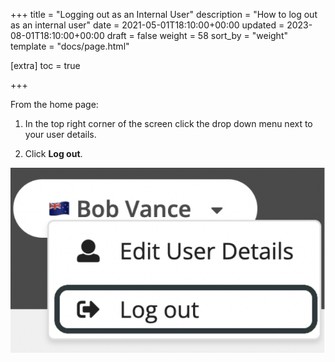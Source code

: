 +++
title = "Logging out as an Internal User"
description = "How to log out as an internal user"
date = 2021-05-01T18:10:00+00:00
updated = 2023-08-01T18:10:00+00:00
draft = false
weight = 58
sort_by = "weight"
template = "docs/page.html"

[extra]
toc = true

+++

From the home page:

1. In the top right corner of the screen click the drop down menu next to your user details.

2. Click <b>Log out</b>.

![Logging Out](/docs/about/demo/logout2.png)